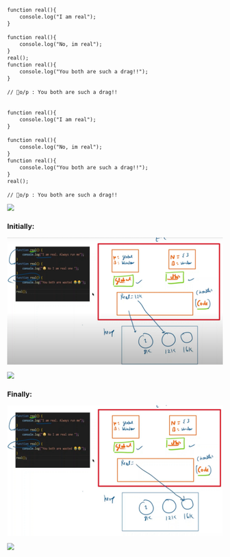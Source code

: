 ```
function real(){
    console.log("I am real");
}

function real(){
    console.log("No, im real");
}
real();
function real(){
    console.log("You both are such a drag!!");
}

// 🥲o/p : You both are such a drag!!


function real(){
    console.log("I am real");
}

function real(){
    console.log("No, im real");
}
function real(){
    console.log("You both are such a drag!!");
}
real();

// 🥲o/p : You both are such a drag!!

```


<img src="https://user-images.githubusercontent.com/73097560/115834477-dbab4500-a447-11eb-908a-139a6edaec5c.gif">

### Initially:
[![Initially](https://github.com/Glorycs29/My_Learnings/blob/main/JavaScript/Functions/%234_FnExecutionContex/Screenshot%20(360).png)]()

<img src="https://user-images.githubusercontent.com/73097560/115834477-dbab4500-a447-11eb-908a-139a6edaec5c.gif">

### Finally:
[![Initially](https://github.com/Glorycs29/My_Learnings/blob/main/JavaScript/Functions/%234_FnExecutionContex/Screenshot%20(361).png)]()

<img src="https://user-images.githubusercontent.com/73097560/115834477-dbab4500-a447-11eb-908a-139a6edaec5c.gif">
